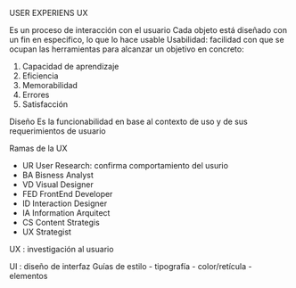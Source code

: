 USER EXPERIENS UX

Es un proceso de interacción con el usuario
Cada objeto está diseñado con un fin en especifico, lo que lo hace usable
Usabilidad: facilidad con que se ocupan las herramientas para alcanzar un
objetivo en concreto:
1. Capacidad de aprendizaje
2. Eficiencia
3. Memorabilidad
4. Errores
5. Satisfacción

Diseño
Es la funcionabilidad en base al contexto de uso y de sus requerimientos de usuario

Ramas de la UX
- UR User Research: confirma comportamiento del usurio
- BA Bisness Analyst
- VD Visual Designer
- FED FrontEnd Developer
- ID Interaction Designer
- IA Information Arquitect
- CS Content Strategis
- UX Strategist

UX : investigación al usuario

UI : diseño de interfaz
    Guías de estilo
    - tipografía
    - color/retícula
    - elementos


